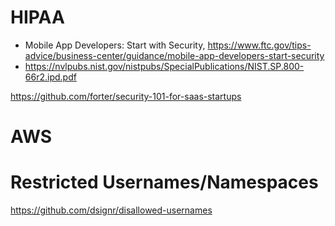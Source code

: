 
# HIPAA
- Mobile App Developers: Start with Security, https://www.ftc.gov/tips-advice/business-center/guidance/mobile-app-developers-start-security
- https://nvlpubs.nist.gov/nistpubs/SpecialPublications/NIST.SP.800-66r2.ipd.pdf


https://github.com/forter/security-101-for-saas-startups

# AWS


# Restricted Usernames/Namespaces
https://github.com/dsignr/disallowed-usernames
